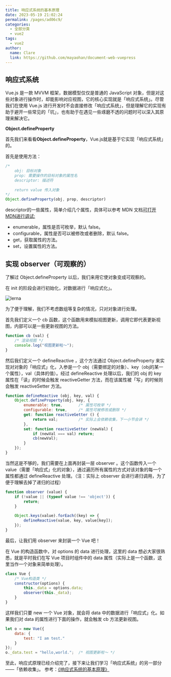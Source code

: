 ```yaml
---
title: 响应式系统的基本原理
date: 2023-05-19 21:02:24
permalink: /pages/ad06c9/
categories: 
  - 全部分类
  - vue2
tags: 
  - vue2
author: 
  name: Clare
  link: https://github.com/mayaohan/document-web-vuepress
---
```

响应式系统
--------
Vue.js 是一款 MVVM 框架，数据模型仅仅是普通的 JavaScript 对象，但是对这些对象进行操作时，却能影响对应视图，它的核心实现就是「响应式系统」。尽管我们在使用 Vue.js 进行开发时不会直接修改「响应式系统」，但是理解它的实现有助于避开一些常见的「坑」，也有助于在遇见一些琢磨不透的问题时可以深入其原理来解决它。

<!-- more -->

**Object.defineProperty**

首先我们来看看**Object.defineProperty**，Vue.js就是基于它实现「响应式系统」的。

首先是使用方法：
```js
/*
    obj: 目标对象
    prop: 需要操作的目标对象的属性名
    descriptor: 描述符
    
    return value 传入对象
*/
Object.defineProperty(obj, prop, descriptor)

```

descriptor的一些属性，简单介绍几个属性，具体可以参考 MDN 文档[可打开MDN进行调试:](https://developer.mozilla.org/en-US/docs/Web/JavaScript/Reference/Global_Objects/Object/defineProperty) 


+ enumerable，属性是否可枚举，默认 false。
+ configurable，属性是否可以被修改或者删除，默认 false。
+ get，获取属性的方法。
+ set，设置属性的方法。

实现 observer（可观察的）
---------------------

了解过 Object.defineProperty 以后，我们来用它使对象变成可观察的。

在 init 的阶段会进行初始化，对数据进行「响应式化」。

![lerna](/document-web-vuepress/images/vue2.02.webp)

为了便于理解，我们不考虑数组等复杂的情况，只对对象进行处理。

首先我们定义一个 cb 函数，这个函数用来模拟视图更新，调用它即代表更新视图，内部可以是一些更新视图的方法。
```js
function cb (val) {
    /* 渲染视图 */
    console.log("视图更新啦～");
}
```

然后我们定义一个 defineReactive ，这个方法通过 Object.defineProperty 来实现对对象的「响应式」化，入参是一个 obj（需要绑定的对象）、key（obj的某一个属性），val（具体的值）。经过 defineReactive 处理以后，我们的 obj 的 key 属性在「读」的时候会触发 reactiveGetter 方法，而在该属性被「写」的时候则会触发 reactiveSetter 方法。
```js
function defineReactive (obj, key, val) {
    Object.defineProperty(obj, key, {
        enumerable: true,       /* 属性可枚举 */
        configurable: true,     /* 属性可被修改或删除 */
        get: function reactiveGetter () {
            return val;         /* 实际上会依赖收集，下一小节会讲 */
        },
        set: function reactiveSetter (newVal) {
            if (newVal === val) return;
            cb(newVal);
        }
    });
}
```
当然这是不够的，我们需要在上面再封装一层 observer 。这个函数传入一个 value（需要「响应式」化的对象），通过遍历所有属性的方式对该对象的每一个属性都通过 defineReactive 处理。（注：实际上 observer 会进行递归调用，为了便于理解去掉了递归的过程）
```js
function observer (value) {
    if (!value || (typeof value !== 'object')) {
        return;
    }
    
    Object.keys(value).forEach((key) => {
        defineReactive(value, key, value[key]);
    });
}
```
最后，让我们用 observer 来封装一个 Vue 吧！

在 Vue 的构造函数中，对 options 的 data 进行处理，这里的 data 想必大家很熟悉，就是平时我们在写 Vue 项目时组件中的 data 属性（实际上是一个函数，这里当作一个对象来简单处理）。
```js
class Vue {
    /* Vue构造类 */
    constructor(options) {
        this._data = options.data;
        observer(this._data);
    }
}
```
这样我们只要 new 一个 Vue 对象，就会将 data 中的数据进行「响应式」化。如果我们对 data 的属性进行下面的操作，就会触发 cb 方法更新视图。
```js
let o = new Vue({
    data: {
        test: "I am test."
    }
});
o._data.test = "hello,world.";  /* 视图更新啦～ */
```
至此，响应式原理已经介绍完了，接下来让我们学习「响应式系统」的另一部分 ——「依赖收集」。
参考：[《响应式系统的基本原理》](https://github.com/answershuto/VueDemo/blob/master/%E3%80%8A%E5%93%8D%E5%BA%94%E5%BC%8F%E7%B3%BB%E7%BB%9F%E7%9A%84%E5%9F%BA%E6%9C%AC%E5%8E%9F%E7%90%86%E3%80%8B.js) 



